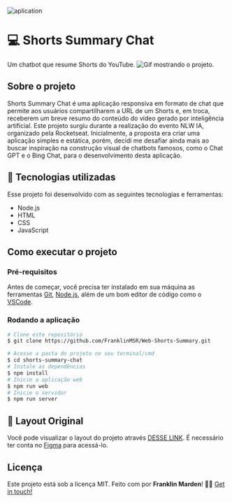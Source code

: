 ![aplication](https://github.com/FranklinMSR/Web-Shorts-Summary/assets/127708250/4c419e96-06d2-4908-9dff-2fa702c25098)

# 💻 Shorts Summary Chat
Um chatbot que resume Shorts do YouTube.
![Gif mostrando o projeto.](public/aplication.gif)
## Sobre o projeto
Shorts Summary Chat é uma aplicação responsiva em formato de chat que permite aos usuários compartilharem a URL de um Shorts e, em troca, receberem um breve resumo do conteúdo do vídeo gerado por inteligência artificial.
Este projeto surgiu durante a realização do evento NLW IA, organizado pela Rocketseat. Inicialmente, a proposta era criar uma aplicação simples e estática, porém, decidi me desafiar ainda mais ao buscar inspiração na construção visual de chatbots famosos, como o Chat GPT e o Bing Chat, para o desenvolvimento desta aplicação.
## 🚀 Tecnologias utilizadas
Esse projeto foi desenvolvido com as seguintes tecnologias e ferramentas:
<br>
- Node.js
- HTML
- CSS
- JavaScript
## Como executar o projeto
### Pré-requisitos
Antes de começar, você precisa ter instalado em sua máquina as ferramentas [Git](https://git-scm.com), [Node.js](https://nodejs.org/en/), além de um bom editor de código como o [VSCode](https://code.visualstudio.com/).
### Rodando a aplicação

```bash
# Clone este repositório
$ git clone https://github.com/FranklinMSR/Web-Shorts-Summary.git

# Acesse a pasta do projeto no seu terminal/cmd
$ cd shorts-summary-chat
# Instale as dependências
$ npm install
# Inicie a aplicação web
$ npm run web
# Inicie o servidor
$ npm run server
```
## 🔖 Layout Original

Você pode visualizar o layout do projeto através [DESSE LINK](<https://www.figma.com/file/65LOImVU3si2tBrJiADp8j/Shorts-Summary-%E2%80%A2-Trilha-Foundations-(Community)?type=design&t=7CdGwqeYddimaq3d-6>). É necessário ter conta no [Figma](https://figma.com) para acessá-lo.

## Licença
Este projeto está sob a licença MIT.
Feito com por **Franklin Marden**! 👋🏻 [Get in touch!](https://github.com/FranklinMSR)
